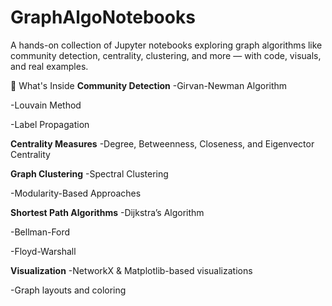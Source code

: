 # GraphAlgoNotebooks
A hands-on collection of Jupyter notebooks exploring graph algorithms like community detection, centrality, clustering, and more — with code, visuals, and real examples.

📂 What's Inside
**Community Detection**
 -Girvan-Newman Algorithm

 -Louvain Method

 -Label Propagation

**Centrality Measures**
 -Degree, Betweenness, Closeness, and Eigenvector Centrality
 
**Graph Clustering**
 -Spectral Clustering
 
 -Modularity-Based Approaches

**Shortest Path Algorithms**
 -Dijkstra’s Algorithm
 
 -Bellman-Ford
 
 -Floyd-Warshall

**Visualization**
 -NetworkX & Matplotlib-based visualizations
 
 -Graph layouts and coloring
